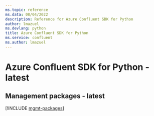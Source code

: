 ```yaml
---
ms.topic: reference
ms.data: 08/04/2022
description: Reference for Azure Confluent SDK for Python
author: lmazuel
ms.devlang: python
title: Azure Confluent SDK for Python
ms.service: confluent
ms.author: lmazuel
---
```

# Azure Confluent SDK for Python - latest

## Management packages - latest
[!INCLUDE [mgmt-packages](confluent-mgmt-index.md)]